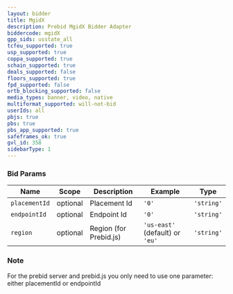 ```yaml
---
layout: bidder
title: MgidX
description: Prebid MgidX Bidder Adapter
biddercode: mgidX
gpp_sids: usstate_all
tcfeu_supported: true
usp_supported: true
coppa_supported: true
schain_supported: true
deals_supported: false
floors_supported: true
fpd_supported: false
ortb_blocking_supported: false
media_types: banner, video, native
multiformat_supported: will-not-bid
userIds: all
pbjs: true
pbs: true
pbs_app_supported: true
safeframes_ok: true
gvl_id: 358
sidebarType: 1
---
```


### Bid Params


| Name          | Scope    | Description  | Example                         | Type       |
|---------------|----------|--------------|---------------------------------|------------|
| `placementId` | optional | Placement Id | `'0'`                           | `'string'` |
| `endpointId`  | optional | Endpoint Id  | `'0'`                           | `'string'` |
| `region`      | optional | Region (for Prebid.js) | `'us-east'` (default) or `'eu'` | `'string'` |

### Note

For the prebid server and prebid.js you only need to use one parameter: either placementId or endpointId
